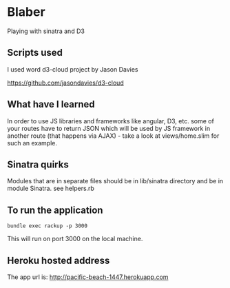 # Blaber
Playing with sinatra and D3

## Scripts used
I used word d3-cloud project by Jason Davies

https://github.com/jasondavies/d3-cloud

## What have I learned
In order to use JS libraries and frameworks like angular, D3, etc. some of your routes have to return JSON which will be used by JS framework in another route (that happens via AJAX) - take a look at views/home.slim for such an example.

## Sinatra quirks
Modules that are in separate files should be in lib/sinatra directory and be in module Sinatra. see helpers.rb

## To run the application 
`bundle exec rackup -p 3000`

This will run on port 3000 on the local machine.

## Heroku hosted address
The app url is: http://pacific-beach-1447.herokuapp.com
